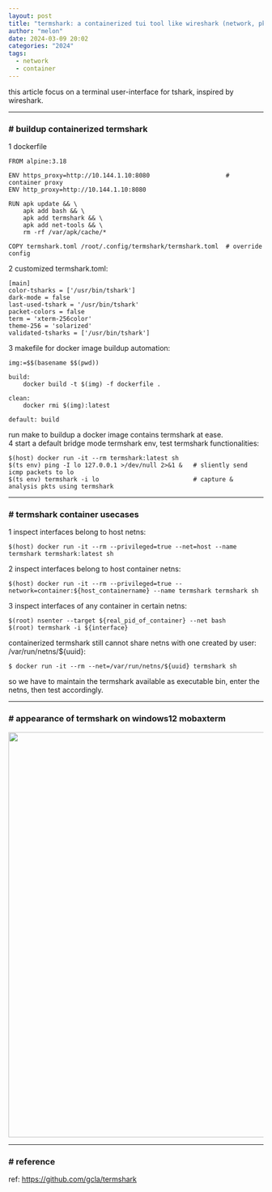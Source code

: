 ```yaml
---
layout: post
title: "termshark: a containerized tui tool like wireshark (network, pkt analysis)"
author: "melon"
date: 2024-03-09 20:02
categories: "2024"
tags:
  - network
  - container
---
```


this article focus on a terminal user-interface for tshark, inspired by wireshark.  

<hr>

### # buildup containerized termshark
1 dockerfile
```text
FROM alpine:3.18

ENV https_proxy=http://10.144.1.10:8080                     # container proxy
ENV http_proxy=http://10.144.1.10:8080

RUN apk update && \
    apk add bash && \
    apk add termshark && \
    apk add net-tools && \
    rm -rf /var/apk/cache/*

COPY termshark.toml /root/.config/termshark/termshark.toml  # override config
```

2 customized termshark.toml:
```text
[main]
color-tsharks = ['/usr/bin/tshark']
dark-mode = false
last-used-tshark = '/usr/bin/tshark'
packet-colors = false
term = 'xterm-256color'
theme-256 = 'solarized'
validated-tsharks = ['/usr/bin/tshark']
```

3 makefile for docker image buildup automation:
```text
img:=$$(basename $$(pwd))

build:
	docker build -t $(img) -f dockerfile .

clean:
	docker rmi $(img):latest

default: build
```
run make to buildup a docker image contains termshark at ease.  
4 start a default bridge mode termshark env, test termshark functionalities:
```text
$(host) docker run -it --rm termshark:latest sh
$(ts env) ping -I lo 127.0.0.1 >/dev/null 2>&1 &   # sliently send icmp packets to lo
$(ts env) termshark -i lo                          # capture & analysis pkts using termshark
```

<hr>

### # termshark container usecases
1 inspect interfaces belong to host netns:
```text
$(host) docker run -it --rm --privileged=true --net=host --name termshark termshark:latest sh
```

2 inspect interfaces belong to host container netns:
```text
$(host) docker run -it --rm --privileged=true --network=container:${host_containername} --name termshark termshark sh
```

3 inspect interfaces of any container in certain netns:  
```text
$(root) nsenter --target ${real_pid_of_container} --net bash
$(root) termshark -i ${interface}
```

containerized termshark still cannot share netns with one created by user: /var/run/netns/${uuid}:
```text
$ docker run -it --rm --net=/var/run/netns/${uuid} termshark sh
```

so we have to maintain the termshark available as executable bin, enter the netns, then test accordingly.

<hr>

### # appearance of termshark on windows12 mobaxterm

<img src="https://cdn.jsdelivr.net/gh/slothfull/cdn@main/image/ts.pdf" width="800"/>

<hr>

### # reference
ref: https://github.com/gcla/termshark
